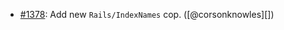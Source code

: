 * [#1378](https://github.com/rubocop/rubocop-rails/pull/1378): Add new `Rails/IndexNames` cop. ([@corsonknowles][])
